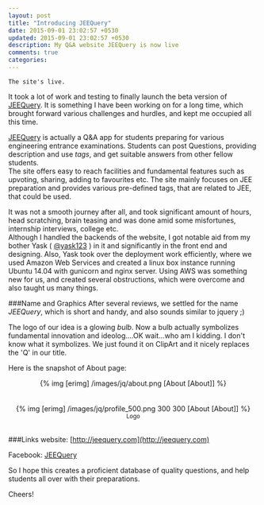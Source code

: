 ```yaml
---
layout: post
title: "Introducing JEEQuery"
date: 2015-09-01 23:02:57 +0530
updated: 2015-09-01 23:02:57 +0530
description: My Q&A website JEEQuery is now live
comments: true
categories: 
---
```

`The site's live.`


It took a lot of work and testing to finally launch the beta version of [JEEQuery](https://www.facebook.com/jeequery). It is something I have been working on for a long time, which brought forward various challenges and hurdles, and kept me occupied all this time. 

<!--more -->
[JEEQuery](https://www.facebook.com/jeequery) is actually a Q&A app for students preparing for various engineering entrance examinations. Students can post Questions, providing description and use *tags*,  and get suitable answers from other fellow students.<br> The site offers easy to reach facilities and fundamental features such as upvoting, sharing, adding to favourites etc. The site mainly focuses on JEE preparation and provides various pre-defined tags, that are related to JEE, that could be used. 


It was not a smooth journey after all, and took significant amount of hours, head scratching, brain teasing and was done amid some misfortunes, internship interviews, college etc. <br>
Although I handled the backends of the website, I got notable aid from my bother Yask ( [@yask123](http://github.com/yask123) ) in it and significantly in the front end and designing. Also, Yask took over the deployment work efficiently, where we used Amazon Web Services and created a linux box instance running Ubuntu 14.04 with gunicorn and nginx server. Using AWS was something new for us, and created several obstructions, which were overcome and also taught us many things.

###Name and Graphics
After several reviews, we settled for the name *JEEQuery*, which is short and handy, and also sounds similar to jquery ;)

The logo of our idea is a glowing *bulb*. Now a bulb actually symbolizes fundamental innovation and ideolog....OK wait...who am I kidding. I don't know what it symbolizes. We just found it on ClipArt and it nicely replaces the 'Q' in our title.

Here is the snapshot of About page:
<center>
	{% img [erimg] /images/jq/about.png [About [About]] %}<br>
</center>
<br><br>
<center>
	{% img [erimg] /images/jq/profile_500.png 300 300 [About [About]] %}<br>
	<center><small>Logo</small></center>
</center>	
<br>

###Links
website: [http://jeequery.com](http://jeequery.com)

Facebook: [JEEQuery](https://www.facebook.com/jeequery)

So I hope this creates a proficient database of quality questions, and help students all over with their preparations.<br>

Cheers!



